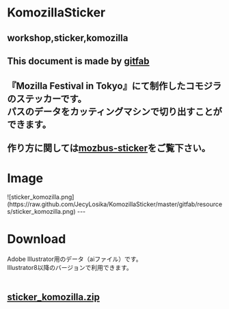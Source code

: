 # KomozillaSticker
## workshop,sticker,komozilla
This document is made by [gitfab](http://gitfab.org)
---
『Mozilla Festival in Tokyo』にて制作したコモジラのステッカーです。<br>
パスのデータをカッティングマシンで切り出すことができます。<br>
<br>
作り方に関しては<a href="http://gitfab.org/hrl7/mozbus-sticker/" target="_blank">mozbus-sticker</a>をご覧下さい。
---
<h1>Image</h1>
![sticker_komozilla.png](https://raw.github.com/JecyLosika/KomozillaSticker/master/gitfab/resources/sticker_komozilla.png)
---
<h1>Download</h1>
Adobe Illustrator用のデータ（aiファイル）です。<br />
Illustrator8以降のバージョンで利用できます。<br />
<br />

[sticker_komozilla.zip](https://raw.github.com/JecyLosika/KomozillaSticker/master/gitfab/resources/sticker_komozilla.zip)
---
